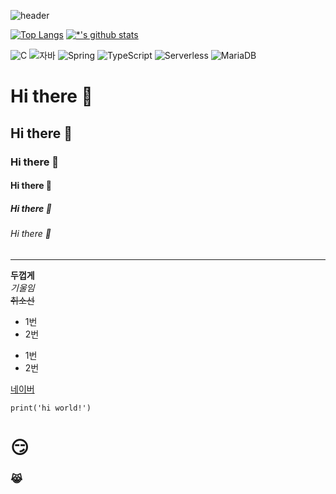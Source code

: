 ![header](https://capsule-render.vercel.app/api?type=waving&color=auto&height=300&section=header&text=%20Welcome!&fontSize=50)

[![Top Langs](https://github-readme-stats.vercel.app/api/top-langs/?username=parrot2155)](https://github.com/parrot2155/github-readme-stats) [![*'s github stats](https://github-readme-stats.vercel.app/api?username=parrot2155)](https://github.com/parrot2155)

![C](https://img.shields.io/badge/-C-123456?style=flat-square&logo=C&logoColor=black)
![자바](https://img.shields.io/badge/-자바-007396?style=flat&logo=Java&logoColor=ffffff)
![Spring](https://img.shields.io/badge/-Spring-6DB33F?style=for-the-badge&logo=Spring&logoColor=white)
![TypeScript](https://img.shields.io/badge/-TypeScript-3178C6?style=flat-square&logo=TypeScript&logoColor=white)
![Serverless](https://img.shields.io/badge/-Serverless-FD5750?style=flat-square&logo=Serverless&logoColor=magenta)
![MariaDB](https://img.shields.io/badge/-MariaDB-1F305F?style=flat-square&logo=mariadb&logoColor=white)


# Hi there 👋
## Hi there 👋
### Hi there 👋
#### Hi there 👋
##### Hi there 👋
###### Hi there 👋

---
**두껍게** <br>
*기울임* <br>
~~취소선~~  <br>

* 1번
* 2번
- 1번
- 2번

[네이버](www.naver.com)

```
print('hi world!')
```

# 😏<br>
### 😹<br>

